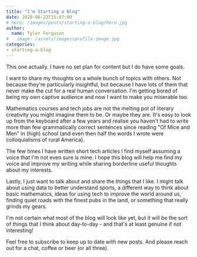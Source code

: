```yaml
---
title: "I'm Starting a Blog"
date: 2020-06-23T15:07:00
# hero: /images/posts/starting-a-blog/hero.jpg
author:
  name: Tyler Ferguson
#   image: /assets/images/profile-image.jpg
categories:
- starting-a-blog
---
```


This one actually. I have no set plan for content but I do have some goals.

I want to share my thoughts on a whole bunch of topics with others. Not because they're particularly insightful, but because I have lots of them that never make the cut for a real human conversation. I'm getting bored of being my own captive audience and now I want to make you miserable too.

Mathematics courses and tech jobs are not the melting pot of literary creativity you might imagine them to be. Or maybe they are. It's easy to look up from the keyboard after a few years and realise you haven't had to write more than few grammatically correct sentences since reading "Of Mice and Men" in (high) school (and even then half the words I wrote were colloquialisms of rural America).

The few times I have written short tech articles I find myself assuming a voice that I'm not even sure is mine. I hope this blog will help me find my voice and improve my writing while sharing borderline useful thoughts about my interests.

Lastly, I just want to talk about and share the things that I like. I might talk about using data to better understand sports, a different way to think about basic mathematics, ideas for using tech to improve the world around us, finding quiet roads with the finest pubs in the land, or something that really grinds my gears. 

I'm not certain what most of the blog will look like yet, but it will be the sort of things that I think about day-to-day - and that's at least genuine if not interesting! 

Feel free to subscribe to keep up to date with new posts. And please reach out for a chat, coffee or beer (or all three).


